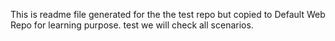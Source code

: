 This is readme file generated for the the test repo but copied to Default Web Repo for learning purpose.
test
we will check all scenarios.
